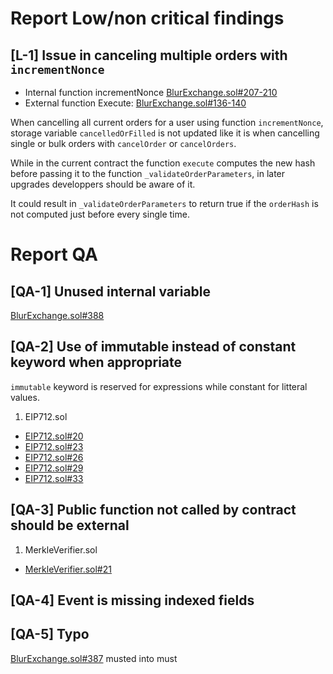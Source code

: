 # **Report Low/non critical findings**

## [L-1] Issue in canceling multiple orders with `incrementNonce`

- Internal function incrementNonce [BlurExchange.sol#207-210](https://github.com/code-423n4/2022-10-blur/blob/main/contracts/BlurExchange.sol#L207-L210)
- External function Execute: [BlurExchange.sol#136-140](https://github.com/code-423n4/2022-10-blur/blob/main/contracts/BlurExchange.sol#L136-L140)

When cancelling all current orders for a user using function `incrementNonce`, storage variable `cancelledOrFilled` is not updated like it is when cancelling single or bulk orders with `cancelOrder` or `cancelOrders`.

While in the current contract the function `execute` computes the new hash before passing it to the function `_validateOrderParameters`, in later upgrades developpers should be aware of it.

It could result in `_validateOrderParameters` to return true if the `orderHash` is not computed just before every single time.

# **Report QA**

## [QA-1] Unused internal variable

[BlurExchange.sol#388](https://github.com/code-423n4/2022-10-blur/blob/main/contracts/BlurExchange.sol#L388)

## [QA-2] Use of immutable instead of constant keyword when appropriate

`immutable` keyword is reserved for expressions while constant for litteral values.

1. EIP712.sol
  - [EIP712.sol#20](https://github.com/code-423n4/2022-10-blur/blob/main/contracts/lib/EIP712.sol#L20)
  - [EIP712.sol#23](https://github.com/code-423n4/2022-10-blur/blob/main/contracts/lib/EIP712.sol#L23)
  - [EIP712.sol#26](https://github.com/code-423n4/2022-10-blur/blob/main/contracts/lib/EIP712.sol#L26)
  - [EIP712.sol#29](https://github.com/code-423n4/2022-10-blur/blob/main/contracts/lib/EIP712.sol#L29)
  - [EIP712.sol#33](https://github.com/code-423n4/2022-10-blur/blob/main/contracts/lib/EIP712.sol#L3)


## [QA-3] Public function not called by contract should be external

1. MerkleVerifier.sol
  - [MerkleVerifier.sol#21](https://github.com/code-423n4/2022-10-blur/blob/main/contracts/lib/MerkleVerifier.sol#L21)


## [QA-4] Event is missing indexed fields

## [QA-5] Typo

[BlurExchange.sol#387](https://github.com/code-423n4/2022-10-blur/blob/main/contracts/BlurExchange.sol#L387) musted into must
